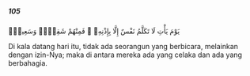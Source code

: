 ##### 105

<span class="ayah">يَوْمَ يَأْتِ لَا تَكَلَّمُ نَفْسٌ إِلَّا بِإِذْنِهِۦ ۚ فَمِنْهُمْ شَقِىٌّۭ وَسَعِيدٌۭ</span>

<span class="ayah_translation">Di kala datang hari itu, tidak ada seorangun yang berbicara, melainkan dengan izin-Nya; maka di antara mereka ada yang celaka dan ada yang berbahagia.</span>
